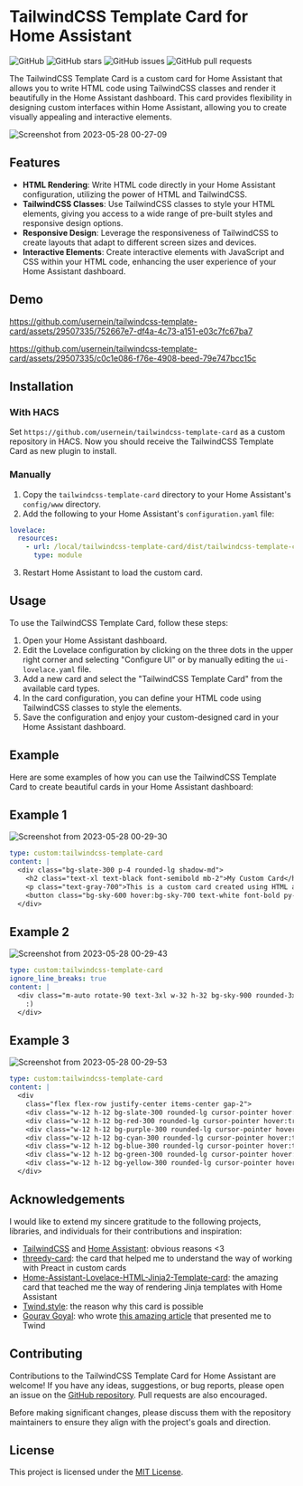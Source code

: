 # TailwindCSS Template Card for Home Assistant

![GitHub](https://img.shields.io/github/license/usernein/tailwindcss-template-card)
![GitHub stars](https://img.shields.io/github/stars/usernein/tailwindcss-template-card)
![GitHub issues](https://img.shields.io/github/issues/usernein/tailwindcss-template-card)
![GitHub pull requests](https://img.shields.io/github/issues-pr/usernein/tailwindcss-template-card)

The TailwindCSS Template Card is a custom card for Home Assistant that allows you to write HTML code using TailwindCSS classes and render it beautifully in the Home Assistant dashboard. This card provides flexibility in designing custom interfaces within Home Assistant, allowing you to create visually appealing and interactive elements.

![Screenshot from 2023-05-28 00-27-09](https://github.com/usernein/tailwindcss-template-card/assets/29507335/70aeea39-ec94-4cf2-aad1-54c95f44fe12)

## Features

- **HTML Rendering**: Write HTML code directly in your Home Assistant configuration, utilizing the power of HTML and TailwindCSS.
- **TailwindCSS Classes**: Use TailwindCSS classes to style your HTML elements, giving you access to a wide range of pre-built styles and responsive design options.
- **Responsive Design**: Leverage the responsiveness of TailwindCSS to create layouts that adapt to different screen sizes and devices.
- **Interactive Elements**: Create interactive elements with JavaScript and CSS within your HTML code, enhancing the user experience of your Home Assistant dashboard.

## Demo

https://github.com/usernein/tailwindcss-template-card/assets/29507335/752667e7-df4a-4c73-a151-e03c7fc67ba7

https://github.com/usernein/tailwindcss-template-card/assets/29507335/c0c1e086-f76e-4908-beed-79e747bcc15c

## Installation

### With HACS

Set `https://github.com/usernein/tailwindcss-template-card` as a custom repository in HACS. Now you should receive the TailwindCSS Template Card as new plugin to install.

### Manually

1. Copy the `tailwindcss-template-card` directory to your Home Assistant's `config/www` directory.
2. Add the following to your Home Assistant's `configuration.yaml` file:

```yaml
lovelace:
  resources:
    - url: /local/tailwindcss-template-card/dist/tailwindcss-template-card.js
      type: module
```

3. Restart Home Assistant to load the custom card.

## Usage

To use the TailwindCSS Template Card, follow these steps:

1. Open your Home Assistant dashboard.
2. Edit the Lovelace configuration by clicking on the three dots in the upper right corner and selecting "Configure UI" or by manually editing the `ui-lovelace.yaml` file.
3. Add a new card and select the "TailwindCSS Template Card" from the available card types.
4. In the card configuration, you can define your HTML code using TailwindCSS classes to style the elements.
5. Save the configuration and enjoy your custom-designed card in your Home Assistant dashboard.

## Example

Here are some examples of how you can use the TailwindCSS Template Card to create beautiful cards in your Home Assistant dashboard:

## Example 1

![Screenshot from 2023-05-28 00-29-30](https://github.com/usernein/tailwindcss-template-card/assets/29507335/b5df7254-adb3-4b74-9400-7359f209fd3e)

```yaml
type: custom:tailwindcss-template-card
content: |
  <div class="bg-slate-300 p-4 rounded-lg shadow-md">
    <h2 class="text-xl text-black font-semibold mb-2">My Custom Card</h2>
    <p class="text-gray-700">This is a custom card created using HTML and TailwindCSS classes.</p>
    <button class="bg-sky-600 hover:bg-sky-700 text-white font-bold py-2 px-4 rounded">Click Me</button>
  </div>
```

## Example 2

![Screenshot from 2023-05-28 00-29-43](https://github.com/usernein/tailwindcss-template-card/assets/29507335/45e8dc7f-ee3e-47e5-870b-6e4b8ec78569)

```yaml
type: custom:tailwindcss-template-card
ignore_line_breaks: true
content: |
  <div class="m-auto rotate-90 text-3xl w-32 h-32 bg-sky-900 rounded-3xl flex justify-center items-center hover:scale-110 transition-all">
    :)
  </div>
```

## Example 3

![Screenshot from 2023-05-28 00-29-53](https://github.com/usernein/tailwindcss-template-card/assets/29507335/223aa226-7e5f-496a-b025-7146e26a5bfc)

```yaml
type: custom:tailwindcss-template-card
content: |
  <div
    class="flex flex-row justify-center items-center gap-2">
    <div class="w-12 h-12 bg-slate-300 rounded-lg cursor-pointer hover:translate-y-2 transition-all"></div>
    <div class="w-12 h-12 bg-red-300 rounded-lg cursor-pointer hover:translate-y-2 transition-all"></div>
    <div class="w-12 h-12 bg-purple-300 rounded-lg cursor-pointer hover:translate-y-2 transition-all"></div>
    <div class="w-12 h-12 bg-cyan-300 rounded-lg cursor-pointer hover:translate-y-2 transition-all"></div>
    <div class="w-12 h-12 bg-blue-300 rounded-lg cursor-pointer hover:translate-y-2 transition-all"></div>
    <div class="w-12 h-12 bg-green-300 rounded-lg cursor-pointer hover:translate-y-2 transition-all"></div>
    <div class="w-12 h-12 bg-yellow-300 rounded-lg cursor-pointer hover:translate-y-2 transition-all"></div>
  </div>
```

## Acknowledgements

I would like to extend my sincere gratitude to the following projects, libraries, and individuals for their contributions and inspiration:

- [TailwindCSS](https://tailwindcss.com/) and [Home Assistant](https://home-assistant.io): obvious reasons <3
- [threedy-card](https://github.com/dangreco/threedy): the card that helped me to understand the way of working with Preact in custom cards
- [Home-Assistant-Lovelace-HTML-Jinja2-Template-card](https://github.com/PiotrMachowski/Home-Assistant-Lovelace-HTML-Jinja2-Template-card): the amazing card that teached me the way of rendering Jinja templates with Home Assistant
- [Twind.style](https://twind.style): the reason why this card is possible
- [Gourav Goyal](https://www.linkedin.com/in/gorvgoyl/): who wrote [this amazing article](https://gourav.io/blog/tailwind-in-shadow-dom) that presented me to Twind

## Contributing

Contributions to the TailwindCSS Template Card for Home Assistant are welcome! If you have any ideas, suggestions, or bug reports, please open an issue on the [GitHub repository](https://github.com/usernein/tailwindcss-template-card/issues). Pull requests are also encouraged.

Before making significant changes, please discuss them with the repository maintainers to ensure they align with the project's goals and direction.

## License

This project is licensed under the [MIT License](LICENSE.txt).
